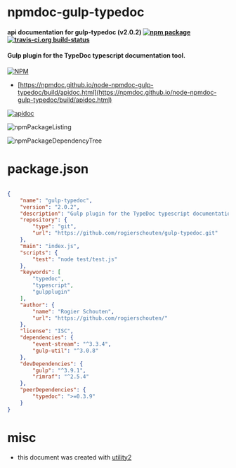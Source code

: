 # npmdoc-gulp-typedoc

#### api documentation for  gulp-typedoc (v2.0.2)  [![npm package](https://img.shields.io/npm/v/npmdoc-gulp-typedoc.svg?style=flat-square)](https://www.npmjs.org/package/npmdoc-gulp-typedoc) [![travis-ci.org build-status](https://api.travis-ci.org/npmdoc/node-npmdoc-gulp-typedoc.svg)](https://travis-ci.org/npmdoc/node-npmdoc-gulp-typedoc)

#### Gulp plugin for the TypeDoc typescript documentation tool.

[![NPM](https://nodei.co/npm/gulp-typedoc.png?downloads=true&downloadRank=true&stars=true)](https://www.npmjs.com/package/gulp-typedoc)

- [https://npmdoc.github.io/node-npmdoc-gulp-typedoc/build/apidoc.html](https://npmdoc.github.io/node-npmdoc-gulp-typedoc/build/apidoc.html)

[![apidoc](https://npmdoc.github.io/node-npmdoc-gulp-typedoc/build/screenCapture.buildCi.browser.%252Ftmp%252Fbuild%252Fapidoc.html.png)](https://npmdoc.github.io/node-npmdoc-gulp-typedoc/build/apidoc.html)

![npmPackageListing](https://npmdoc.github.io/node-npmdoc-gulp-typedoc/build/screenCapture.npmPackageListing.svg)

![npmPackageDependencyTree](https://npmdoc.github.io/node-npmdoc-gulp-typedoc/build/screenCapture.npmPackageDependencyTree.svg)



# package.json

```json

{
    "name": "gulp-typedoc",
    "version": "2.0.2",
    "description": "Gulp plugin for the TypeDoc typescript documentation tool.",
    "repository": {
        "type": "git",
        "url": "https://github.com/rogierschouten/gulp-typedoc.git"
    },
    "main": "index.js",
    "scripts": {
        "test": "node test/test.js"
    },
    "keywords": [
        "typedoc",
        "typescript",
        "gulpplugin"
    ],
    "author": {
        "name": "Rogier Schouten",
        "url": "https://github.com/rogierschouten/"
    },
    "license": "ISC",
    "dependencies": {
        "event-stream": "^3.3.4",
        "gulp-util": "^3.0.8"
    },
    "devDependencies": {
        "gulp": "^3.9.1",
        "rimraf": "^2.5.4"
    },
    "peerDependencies": {
        "typedoc": ">=0.3.9"
    }
}
```



# misc
- this document was created with [utility2](https://github.com/kaizhu256/node-utility2)
